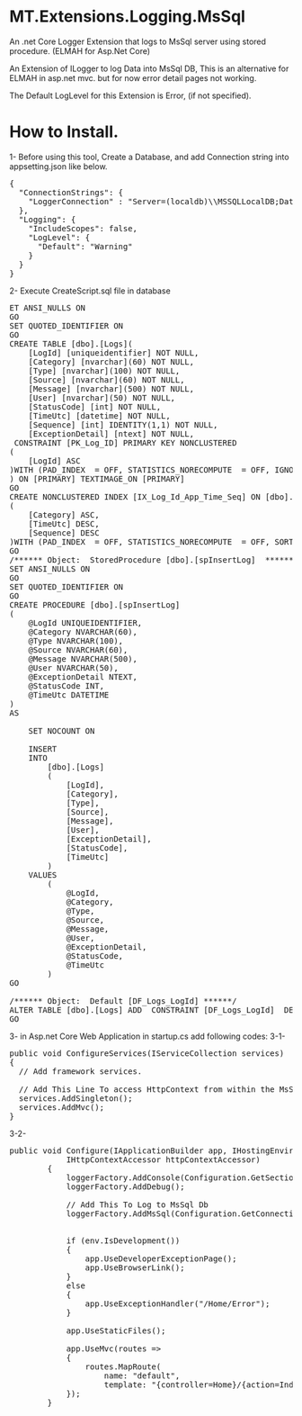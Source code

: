 # MT.Extensions.Logging.MsSql
An .net Core Logger Extension that logs to MsSql server using stored procedure. (ELMAH for Asp.Net Core)

An Extension of ILogger to log Data into MsSql DB, This is an alternative for ELMAH in asp.net mvc. but for now error detail pages not working.

The Default LogLevel for this Extension is Error, (if not specified).

# How to Install.

1- Before using this tool, Create a Database, and add Connection string into appsetting.json like below.

<pre>{
  "ConnectionStrings": {
    "LoggerConnection" : "Server=(localdb)\\MSSQLLocalDB;Database=Logs;Trusted_Connection=True;MultipleActiveResultSets=true"
  },
  "Logging": {
    "IncludeScopes": false,
    "LogLevel": {
      "Default": "Warning"
    }
  }
}</pre>

2- Execute CreateScript.sql file in database

<pre>
ET ANSI_NULLS ON
GO
SET QUOTED_IDENTIFIER ON
GO
CREATE TABLE [dbo].[Logs](
	[LogId] [uniqueidentifier] NOT NULL,
	[Category] [nvarchar](60) NOT NULL,
	[Type] [nvarchar](100) NOT NULL,
	[Source] [nvarchar](60) NOT NULL,
	[Message] [nvarchar](500) NOT NULL,
	[User] [nvarchar](50) NOT NULL,
	[StatusCode] [int] NOT NULL,
	[TimeUtc] [datetime] NOT NULL,
	[Sequence] [int] IDENTITY(1,1) NOT NULL,
	[ExceptionDetail] [ntext] NOT NULL,
 CONSTRAINT [PK_Log_ID] PRIMARY KEY NONCLUSTERED 
(
	[LogId] ASC
)WITH (PAD_INDEX  = OFF, STATISTICS_NORECOMPUTE  = OFF, IGNORE_DUP_KEY = OFF, ALLOW_ROW_LOCKS  = ON, ALLOW_PAGE_LOCKS  = ON) ON [PRIMARY]
) ON [PRIMARY] TEXTIMAGE_ON [PRIMARY]
GO
CREATE NONCLUSTERED INDEX [IX_Log_Id_App_Time_Seq] ON [dbo].[Logs] 
(
	[Category] ASC,
	[TimeUtc] DESC,
	[Sequence] DESC
)WITH (PAD_INDEX  = OFF, STATISTICS_NORECOMPUTE  = OFF, SORT_IN_TEMPDB = OFF, IGNORE_DUP_KEY = OFF, DROP_EXISTING = OFF, ONLINE = OFF, ALLOW_ROW_LOCKS  = ON, ALLOW_PAGE_LOCKS  = ON) ON [PRIMARY]
GO
/****** Object:  StoredProcedure [dbo].[spInsertLog]  ******/
SET ANSI_NULLS ON
GO
SET QUOTED_IDENTIFIER ON
GO
CREATE PROCEDURE [dbo].[spInsertLog]
(
    @LogId UNIQUEIDENTIFIER,
    @Category NVARCHAR(60),
    @Type NVARCHAR(100),
    @Source NVARCHAR(60),
    @Message NVARCHAR(500),
    @User NVARCHAR(50),
    @ExceptionDetail NTEXT,
    @StatusCode INT,
    @TimeUtc DATETIME
)
AS

    SET NOCOUNT ON

    INSERT
    INTO
        [dbo].[Logs]
        (
            [LogId],
            [Category],            
            [Type],
            [Source],
            [Message],
            [User],
            [ExceptionDetail],
            [StatusCode],
            [TimeUtc]
        )
    VALUES
        (
            @LogId,
            @Category,            
            @Type,
            @Source,
            @Message,
            @User,
            @ExceptionDetail,
            @StatusCode,
            @TimeUtc
        )
GO

/****** Object:  Default [DF_Logs_LogId] ******/
ALTER TABLE [dbo].[Logs] ADD  CONSTRAINT [DF_Logs_LogId]  DEFAULT (newid()) FOR [LogId]
GO
</pre>


3- in Asp.net Core Web Application in startup.cs add following codes:
3-1- 
<pre>
public void ConfigureServices(IServiceCollection services)
{
  // Add framework services.

  // Add This Line To access HttpContext from within the MsSqlLogger
  services.AddSingleton<IHttpContextAccessor, HttpContextAccessor>();
  services.AddMvc();
}
</pre>

3-2-
<pre>
public void Configure(IApplicationBuilder app, IHostingEnvironment env, ILoggerFactory loggerFactory,
            IHttpContextAccessor httpContextAccessor)
        {
            loggerFactory.AddConsole(Configuration.GetSection("Logging"));
            loggerFactory.AddDebug();

            // Add This To Log to MsSql Db
            loggerFactory.AddMsSql(Configuration.GetConnectionString("LoggerConnection"), httpContextAccessor);

            
            if (env.IsDevelopment())
            {
                app.UseDeveloperExceptionPage();
                app.UseBrowserLink();
            }
            else
            {
                app.UseExceptionHandler("/Home/Error");
            }

            app.UseStaticFiles();

            app.UseMvc(routes =>
            {
                routes.MapRoute(
                    name: "default",
                    template: "{controller=Home}/{action=Index}/{id?}");
            });
        }
</pre>
     










